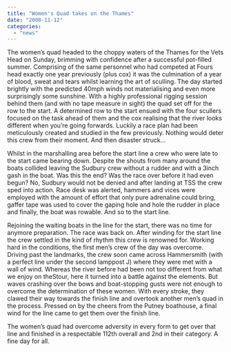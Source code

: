 ```yaml
---
title: "Women's Quad takes on the Thames"
date: "2008-11-12"
categories: 
  - "news"
---
```


The women’s quad headed to the choppy waters of the Thames for the Vets Head on Sunday, brimming with confidence after a successful pot-filled summer. Comprising of the same personnel who had competed at Fours head exactly one year previously (plus cox) it was the culmination of a year of blood, sweat and tears whilst learning the art of sculling. The day started brightly with the predicted 40mph winds not materialising and even more surprisingly some sunshine. With a highly professional rigging session behind them (and with no tape measure in sight) the quad set off for the row to the start. A determined row to the start ensued with the four scullers focused on the task ahead of them and the cox realising that the river looks different when you’re going forwards. Luckily a race plan had been meticulously created and studied in the few previously. Nothing would deter this crew from their moment. And then disaster struck…

Whilst in the marshalling area before the start line a crew who were late to the start came bearing down. Despite the shouts from many around the boats collided leaving the Sudbury crew without a rudder and with a 3inch gash in the boat. Was this the end? Was the race over before it had even begun? No, Sudbury would not be denied and after landing at TSS the crew sped into action. Race desk was alerted, hammers and vices were employed with the amount of effort that only pure adrenaline could bring, gaffer tape was used to cover the gaping hole and hole the rudder in place and finally, the boat was rowable. And so to the start line.

Rejoining the waiting boats in the line for the start, there was no time for anymore preparation. The race was back on. After winding for the start line the crew settled in the kind of rhythm this crew is renowned for. Working hard in the conditions, the first men’s crew of the day was overcome. Driving past the landmarks, the crew soon came across Hammersmith (with a perfect line under the second lamppost J) where they were met with a wall of wind. Whereas the river before had been not too different from what we enjoy on theStour, here it turned into a battle against the elements. But waves crashing over the bows and boat-stopping gusts were not enough to overcome the determination of these women. With every stroke, they clawed their way towards the finish line and overtook another men’s quad in the process. Pressed on by the cheers from the Putney boathouse, a final wind for the line came to get them over the finish line.

The women’s quad had overcome adversity in every form to get over that line and finished in a respectable 112th overall and 2nd in their category. A fine day for all.

